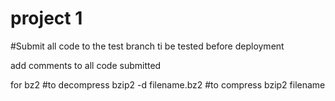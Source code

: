 # project 1

#Submit all code to the test branch ti be tested before deployment

add comments to all code submitted


for bz2
#to decompress bzip2 -d filename.bz2
#to compress bzip2 filename
